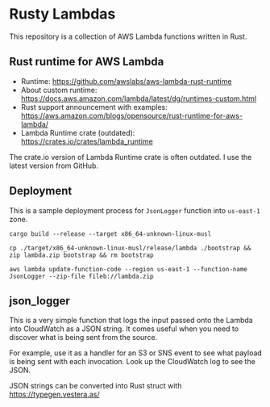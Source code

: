 # Rusty Lambdas

This repository is a collection of AWS Lambda functions written in Rust.

## Rust runtime for AWS Lambda

* Runtime: https://github.com/awslabs/aws-lambda-rust-runtime
* About custom runtime: https://docs.aws.amazon.com/lambda/latest/dg/runtimes-custom.html
* Rust support announcement with examples: https://aws.amazon.com/blogs/opensource/rust-runtime-for-aws-lambda/
* Lambda Runtime crate (outdated): https://crates.io/crates/lambda_runtime

The crate.io version of Lambda Runtime crate is often outdated. I use the latest version from GitHub.

## Deployment

This is a sample deployment process for `JsonLogger` function into `us-east-1` zone.

```
cargo build --release --target x86_64-unknown-linux-musl

cp ./target/x86_64-unknown-linux-musl/release/lambda ./bootstrap && zip lambda.zip bootstrap && rm bootstrap

aws lambda update-function-code --region us-east-1 --function-name JsonLogger --zip-file fileb://lambda.zip
```


## json_logger

This is a very simple function that logs the input passed onto the Lambda into CloudWatch as a JSON string. It comes useful when you need to discover what is being sent from the source.

For example, use it as a handler for an S3 or SNS event to see what payload is being sent with each invocation. Look up the CloudWatch log to see the JSON.

JSON strings can be converted into Rust struct with https://typegen.vestera.as/


